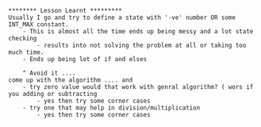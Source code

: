 	******** Lesson Learnt *********
	Usually I go and try to define a state with '-ve' number OR some INT_MAX constant. 
		- This is almost all the time ends up being messy and a lot state checking
			- results into not solving the problem at all or taking too much time. 
		- Ends up being lot of if and elses 
		
		^ Avoid it .... 
	come up with the algorithm .... and 
		- try zero value would that work with genral algorithm? ( wors if you adding or subtracting 
			- yes then try some corner cases
		- try one that may help in division/multiplication 
			- yes then try some corner cases
